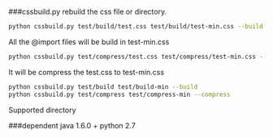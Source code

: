 ###cssbuild.py
rebuild the css file or directory.
  
```bash
python cssbuild.py test/build/test.css test/build/test-min.css --build
``` 
All the @import files will be build in test-min.css
  
```bash
python cssbuild.py test/compress/test.css test/compress/test-min.css --compress
```
It will be compress the test.css to test-min.css

```bash
python cssbuild.py test/build test/build-min --build
python cssbuild.py test/compress test/compress-min --compress
```

Supported directory

###dependent
    java 1.6.0 +
    python 2.7

